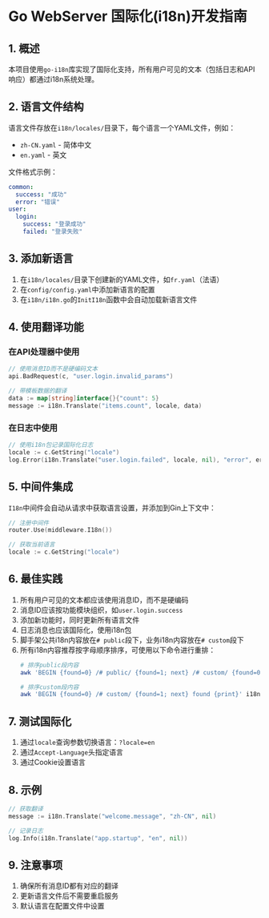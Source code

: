 # Go WebServer 国际化(i18n)开发指南

## 1. 概述

本项目使用`go-i18n`库实现了国际化支持，所有用户可见的文本（包括日志和API响应）都通过i18n系统处理。

## 2. 语言文件结构

语言文件存放在`i18n/locales/`目录下，每个语言一个YAML文件，例如：
- `zh-CN.yaml` - 简体中文
- `en.yaml` - 英文

文件格式示例：
```yaml
common:
  success: "成功"
  error: "错误"
user:
  login:
    success: "登录成功"
    failed: "登录失败"
```

## 3. 添加新语言

1. 在`i18n/locales/`目录下创建新的YAML文件，如`fr.yaml`（法语）
2. 在`config/config.yaml`中添加新语言的配置
3. 在`i18n/i18n.go`的`InitI18n`函数中会自动加载新语言文件

## 4. 使用翻译功能

### 在API处理器中使用

```go
// 使用消息ID而不是硬编码文本
api.BadRequest(c, "user.login.invalid_params")

// 带模板数据的翻译
data := map[string]interface{}{"count": 5}
message := i18n.Translate("items.count", locale, data)
```

### 在日志中使用

```go
// 使用i18n包记录国际化日志
locale := c.GetString("locale")
log.Error(i18n.Translate("user.login.failed", locale, nil), "error", err)
```

## 5. 中间件集成

`I18n`中间件会自动从请求中获取语言设置，并添加到Gin上下文中：

```go
// 注册中间件
router.Use(middleware.I18n())

// 获取当前语言
locale := c.GetString("locale")
```

## 6. 最佳实践

1. 所有用户可见的文本都应该使用消息ID，而不是硬编码
2. 消息ID应该按功能模块组织，如`user.login.success`
3. 添加新功能时，同时更新所有语言文件
4. 日志消息也应该国际化，使用i18n包
5. 脚手架公共i18n内容放在`# public`段下，业务i18n内容放在`# custom`段下
6. 所有i18n内容推荐按字母顺序排序，可使用以下命令进行重排：
   ```bash
   # 排序public段内容
   awk 'BEGIN {found=0} /# public/ {found=1; next} /# custom/ {found=0} found {print}' i18n/locales/en.yaml | sort
   
   # 排序custom段内容
   awk 'BEGIN {found=0} /# custom/ {found=1; next} found {print}' i18n/locales/en.yaml | sort
   ```

## 7. 测试国际化

1. 通过`locale`查询参数切换语言：`?locale=en`
2. 通过`Accept-Language`头指定语言
3. 通过Cookie设置语言

## 8. 示例

```go
// 获取翻译
message := i18n.Translate("welcome.message", "zh-CN", nil)

// 记录日志
log.Info(i18n.Translate("app.startup", "en", nil))
```

## 9. 注意事项

1. 确保所有消息ID都有对应的翻译
2. 更新语言文件后不需要重启服务
3. 默认语言在配置文件中设置